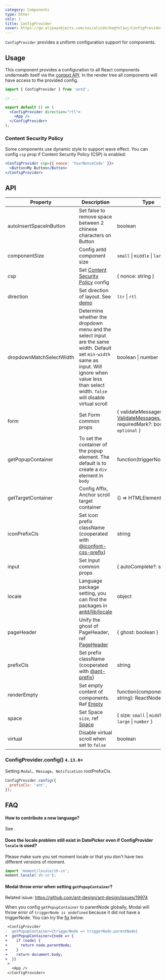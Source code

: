 ```yaml
---
category: Components
type: Other
cols: 1
title: ConfigProvider
cover: https://gw.alipayobjects.com/zos/alicdn/kegYxl1wj/ConfigProvider.svg
---
```


`ConfigProvider` provides a uniform configuration support for components.

## Usage

This component provides a configuration to all React components underneath itself via the [context API](https://facebook.github.io/react/docs/context.html). In the render tree all components will have access to the provided config.

```jsx
import { ConfigProvider } from 'antd';

// ...

export default () => (
  <ConfigProvider direction="rtl">
    <App />
  </ConfigProvider>
);
```

### Content Security Policy

Some components use dynamic style to support wave effect. You can config `csp` prop if Content Security Policy (CSP) is enabled:

```jsx
<ConfigProvider csp={{ nonce: 'YourNonceCode' }}>
  <Button>My Button</Button>
</ConfigProvider>
```

## API

| Property                 | Description                                                                                                                                                                                            | Type                                                                                                                | Default             | Version             |
| ------------------------ | ------------------------------------------------------------------------------------------------------------------------------------------------------------------------------------------------------ | ------------------------------------------------------------------------------------------------------------------- | ------------------- | ------------------- |
| autoInsertSpaceInButton  | Set false to remove space between 2 chinese characters on Button                                                                                                                                       | boolean                                                                                                             | true                |                     |
| componentSize            | Config antd component size                                                                                                                                                                             | `small` \| `middle` \| `large`                                                                                      | -                   |                     |
| csp                      | Set [Content Security Policy](https://developer.mozilla.org/en-US/docs/Web/HTTP/CSP) config                                                                                                            | { nonce: string }                                                                                                   | -                   |                     |
| direction                | Set direction of layout. See [demo](#components-config-provider-demo-direction)                                                                                                                        | `ltr` \| `rtl`                                                                                                      | `ltr`               |                     |
| dropdownMatchSelectWidth | Determine whether the dropdown menu and the select input are the same width. Default set `min-width` same as input. Will ignore when value less than select width. `false` will disable virtual scroll | boolean \| number                                                                                                   | -                   | 4.3.0               |
| form                     | Set Form common props                                                                                                                                                                                  | { validateMessages?: [ValidateMessages](/components/form/#validateMessages), requiredMark?: boolean \| `optional` } | -                   | requiredMark: 4.8.0 |
| getPopupContainer        | To set the container of the popup element. The default is to create a `div` element in `body`                                                                                                          | function(triggerNode)                                                                                               | () => document.body |                     |
| getTargetContainer       | Config Affix, Anchor scroll target container                                                                                                                                                           | () => HTMLElement                                                                                                   | () => window        | 4.2.0               |
| iconPrefixCls            | Set icon prefix className (cooperated with [@iconfont-css-prefix](https://github.com/ant-design/ant-design/blob/d943b85a523bdf181dabc12c928226f3b4b893de/components/style/themes/default.less#L106))   | string                                                                                                              | `anticon`           | 4.11.0              |
| input                    | Set Input common props                                                                                                                                                                                 | { autoComplete?: string }                                                                                           | -                   | 4.2.0               |
| locale                   | Language package setting, you can find the packages in [antd/lib/locale](http://unpkg.com/antd/lib/locale/)                                                                                            | object                                                                                                              | -                   |                     |
| pageHeader               | Unify the ghost of PageHeader, ref [PageHeader](/components/page-header)                                                                                                                               | { ghost: boolean }                                                                                                  | true                |                     |
| prefixCls                | Set prefix className (cooperated with [@ant-prefix](https://github.com/ant-design/ant-design/blob/2c6c789e3a9356f96c47aea0083f5a15538315cf/components/style/themes/default.less#L7))                   | string                                                                                                              | `ant`               |                     |
| renderEmpty              | Set empty content of components. Ref [Empty](/components/empty/)                                                                                                                                       | function(componentName: string): ReactNode                                                                          | -                   |                     |
| space                    | Set Space `size`, ref [Space](/components/space)                                                                                                                                                       | { size: `small` \| `middle` \| `large` \| `number` }                                                                | -                   | 4.1.0               |
| virtual                  | Disable virtual scroll when set to `false`                                                                                                                                                             | boolean                                                                                                             | -                   | 4.3.0               |

### ConfigProvider.config() `4.13.0+`

Setting `Modal`、`Message`、`Notification` rootPrefixCls.

```jsx
ConfigProvider.config({
  prefixCls: 'ant',
});
```

## FAQ

#### How to contribute a new language?

See [<Adding new language>](/docs/react/i18n#Adding-newplanguage).

#### Does the locale problem still exist in DatePicker even if ConfigProvider `locale` is used?

Please make sure you set moment locale or that you don't have two different versions of moment.

```js
import 'moment/locale/zh-cn';
moment.locale('zh-cn');
```

#### Modal throw error when setting `getPopupContainer`?

Related issue: <https://github.com/ant-design/ant-design/issues/19974>

When you config `getPopupContainer` to parentNode globally, Modal will throw error of `triggerNode is undefined` because it did not have a triggerNode. You can try the [fix](https://github.com/afc163/feedback-antd/commit/3e4d1ad1bc1a38460dc3bf3c56517f737fe7d44a) below.

```diff
 <ConfigProvider
-  getPopupContainer={triggerNode => triggerNode.parentNode}
+  getPopupContainer={node => {
+    if (node) {
+      return node.parentNode;
+    }
+    return document.body;
+  }}
 >
   <App />
 </ConfigProvider>
```
